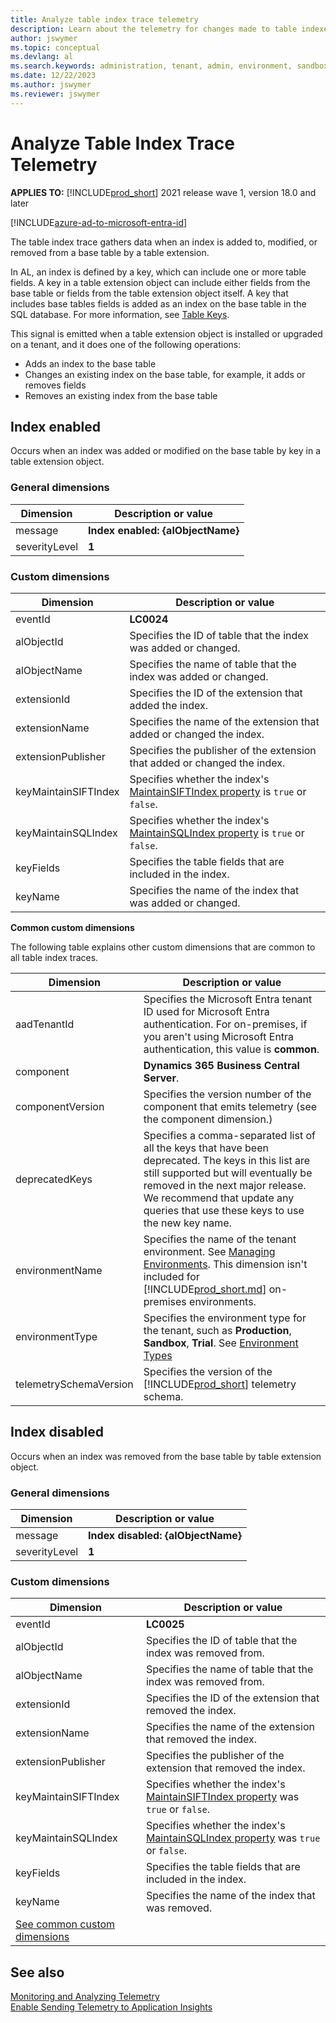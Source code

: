 ```yaml
---
title: Analyze table index trace telemetry
description: Learn about the telemetry for changes made to table indexes  
author: jswymer
ms.topic: conceptual
ms.devlang: al
ms.search.keywords: administration, tenant, admin, environment, sandbox, telemetry, table keys, indexes, keys, indexes
ms.date: 12/22/2023
ms.author: jswymer
ms.reviewer: jswymer
---
```


# Analyze Table Index Trace Telemetry

**APPLIES TO:** [!INCLUDE[prod_short](../includes/prod_short.md)] 2021 release wave 1, version 18.0 and later

[!INCLUDE[azure-ad-to-microsoft-entra-id](~/../shared-content/shared/azure-ad-to-microsoft-entra-id.md)]

The table index trace gathers data when an index is added to, modified, or removed from a base table by a table extension.  

In AL, an index is defined by a key, which can include one or more table fields. A key in a table extension object can include either fields from the base table or fields from the table extension object itself. A key that includes base tables fields is added as an index on the base table in the SQL database. For more information, see [Table Keys](../developer/devenv-table-keys.md).

This signal is emitted when a table extension object is installed or upgraded on a tenant, and it does one of the following operations:

- Adds an index to the base table
- Changes an existing index on the base table, for example, it adds or removes fields
- Removes an existing index from the base table

## <a name="enabled"></a>Index enabled 

Occurs when an index was added or modified on the base table by key in a table extension object.

### General dimensions

|Dimension|Description or value|
|---------|-----|
|message|**Index enabled: {alObjectName}**|
|severityLevel|**1**|

### Custom dimensions

| Dimension | Description or value |
|--|--|
| eventId | **LC0024** |
| alObjectId | Specifies the ID of table that the index was added or changed. |
| alObjectName | Specifies the name of table that the index was added or changed. |
| extensionId | Specifies the ID of the extension that added the index. |
| extensionName | Specifies the name of the extension that added or changed the index. |
| extensionPublisher | Specifies the publisher of the extension that added or changed the index. |
| keyMaintainSIFTIndex | Specifies whether the index's [MaintainSIFTIndex property](../developer/properties/devenv-maintainsiftindex-property.md) is  `true` or `false`. |
| keyMaintainSQLIndex | Specifies whether the index's [MaintainSQLIndex property](../developer/properties/devenv-maintainsqlindex-property.md) is  `true` or `false`. |
| keyFields | Specifies the table fields that are included in the index. |
| keyName | Specifies the name of the index that was added or changed. |

<a name="other"></a>**Common custom dimensions**

The following table explains other custom dimensions that are common to all table index traces. 

|Dimension|Description or value|
|---------|-----|
|aadTenantId|Specifies the Microsoft Entra tenant ID used for Microsoft Entra authentication. For on-premises, if you aren't using Microsoft Entra authentication, this value is **common**.|
|component|**Dynamics 365 Business Central Server**.|
|componentVersion|Specifies the version number of the component that emits telemetry (see the component dimension.)|
|deprecatedKeys|Specifies a comma-separated list of all the keys that have been deprecated. The keys in this list are still supported but will eventually be removed in the next major release. We recommend that update any queries that use these keys to use the new key name.|
|environmentName|Specifies the name of the tenant environment. See [Managing Environments](tenant-admin-center-environments.md). This dimension isn't included for [!INCLUDE[prod_short.md](../includes/prod_short.md)] on-premises environments.|
|environmentType|Specifies the environment type for the tenant, such as **Production**, **Sandbox**, **Trial**. See [Environment Types](tenant-admin-center-environments.md#types-of-environments)|
|telemetrySchemaVersion|Specifies the version of the [!INCLUDE[prod_short](../developer/includes/prod_short.md)] telemetry schema.|


<!--
{"extensionVersion":"1.0.0.0","Telemetry schema version":"0.1","telemetrySchemaVersion":"0.1","extensionPublisher":"Default publisher","Component version":"18.0.22893.23353","Extension version":"1.0.0.0","componentVersion":"18.0.22893.23353","Environment type":"Production","Extension App Id":"dac46aa2-3007-49d1-93c1-80d337c173e6","environmentType":"Production","deprecatedKeys":"Extension name, Extension App Id, Extension version, Telemetry schema version, Component, Component version, Telemetry schema version, AadTenantId, Environment name, Environment type","Extension name":"bc-index5","extensionName":"bc-index5","alObjectName":"MyBaseTable","AadTenantId":"common","aadTenantId":"common","extensionId":"dac46aa2-3007-49d1-93c1-80d337c173e6","alObjectId":"50120","component":"Dynamics 365 Business Central Server","Component":"Dynamics 365 Business Central Server","eventId":"LC0024","keyMaintainSQLIndex":"True","keyName":"Key2","keyMaintainSIFTIndex":"False","keyFields":"MyBaseField1, MyBaseField2"}

-->

## <a name="disabled"></a>Index disabled

Occurs when an index was removed from the base table by table extension object.

### General dimensions

|Dimension|Description or value|
|---------|-----|
|message|**Index disabled: {alObjectName}**|
|severityLevel|**1**|

### Custom dimensions

| Dimension | Description or value |
|--|--|
| eventId | **LC0025** |
| alObjectId | Specifies the ID of table that the index was removed from. |
| alObjectName | Specifies the name of table that the index was removed from. |
| extensionId | Specifies the ID of the extension that removed the index. |
| extensionName | Specifies the name of the extension that removed the index. |
| extensionPublisher | Specifies the publisher of the extension that removed the index. |
| keyMaintainSIFTIndex | Specifies whether the index's [MaintainSIFTIndex property](../developer/properties/devenv-maintainsiftindex-property.md) was `true` or `false`. |
| keyMaintainSQLIndex | Specifies whether the index's [MaintainSQLIndex property](../developer/properties/devenv-maintainsqlindex-property.md) was  `true` or `false`. |
| keyFields | Specifies the table fields that are included in the index. |
| keyName | Specifies the name of the index that was removed. |
| [See common custom dimensions](#other) |

<!--
{"extensionVersion":"1.0.0.0","Telemetry schema version":"0.1","telemetrySchemaVersion":"0.1","extensionPublisher":"Default publisher","Component version":"18.0.22893.23353","Extension version":"1.0.0.0","Environment type":"Production","componentVersion":"18.0.22893.23353","Extension App Id":"dac46aa2-3007-49d1-93c1-80d337c173e6","environmentType":"Production","deprecatedKeys":"Extension name, Extension App Id, Extension version, Telemetry schema version, Component, Component version, Telemetry schema version, AadTenantId, Environment name, Environment type","Extension name":"bc-index5","extensionName":"bc-index5","alObjectName":"MyBaseTable","aadTenantId":"common","AadTenantId":"common","extensionId":"dac46aa2-3007-49d1-93c1-80d337c173e6","Component":"Dynamics 365 Business Central Server","alObjectId":"50120","component":"Dynamics 365 Business Central Server","eventId":"LC0025","keyMaintainSIFTIndex":"False","keyMaintainSQLIndex":"True","keyFields":"MyBaseField1, MyBaseField2","keyName":"Key2"}

-->
## See also

[Monitoring and Analyzing Telemetry](telemetry-overview.md)  
[Enable Sending Telemetry to Application Insights](telemetry-enable-application-insights.md)  
